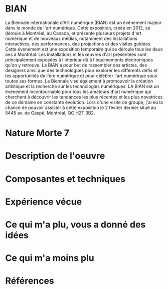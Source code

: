 # BIAN
La Biennale internationale d'Art numérique (BIAN) est un événement majeur dans le monde de l'art numérique. Cette exposition, créée en 2012, se déroule à Montréal, au Canada, et présente plusieurs projets d'art numérique et de nouveaux médias, notamment des installations interactives, des performances, des projections et des visites guidées. Cette évenement est une exposition temporaire qui se déroule tous les deux ans à Montréal. Les installations et les œuvres d'art présentées sont principalement exposées à l'intérieur dû à l'équimements électroniques qu'on y retrouve. La BIAN a pour but de rassembler des artistes, des designers ainsi que des technologues pour explorer les différents défis et les opportunités de l'ère numérique et pour célébrer l'art numérique sous toutes ses formes. La Biennale vise également à promouvoir la création artistique et la recherche sur les technologies numériques. LA BIAN est un événement incontournable pour tous les amateurs d'art numérique qui cherchent à découvrir les tendances les plus récentes et les plus novatrices de ce domaine en constante évolution. Lors d'une visite de groupe, j'ai eu la chance de pouvoir assister à cette exposition le 2 février dernier situé au 5445 av. de Gaspé, Montréal, QC H2T 3B2. 
# Nature Morte 7

# Description de l'oeuvre

# Composantes et techniques

# Expérience vécue

# Ce qui m'a plu, vous a donné des idées

# Ce qui m'a moins plu

# Références
